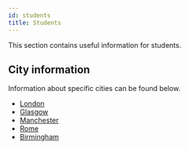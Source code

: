 ```yaml
---
id: students
title: Students
---
```


This section contains useful information for students.

## City information

Information about specific cities can be found below.

- [London](cities/london/home.md)
- [Glasgow](cities/glasgow/home.md)
- [Manchester](cities/manchester/home.md)
- [Rome](cities/rome/home.md)
- [Birmingham](cities/birmingham/home.md)
